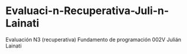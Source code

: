 # Evaluaci-n-Recuperativa-Juli-n-Lainati
Evaluación N3 (recuperativa) Fundamento de programación 002V Julián Lainati
